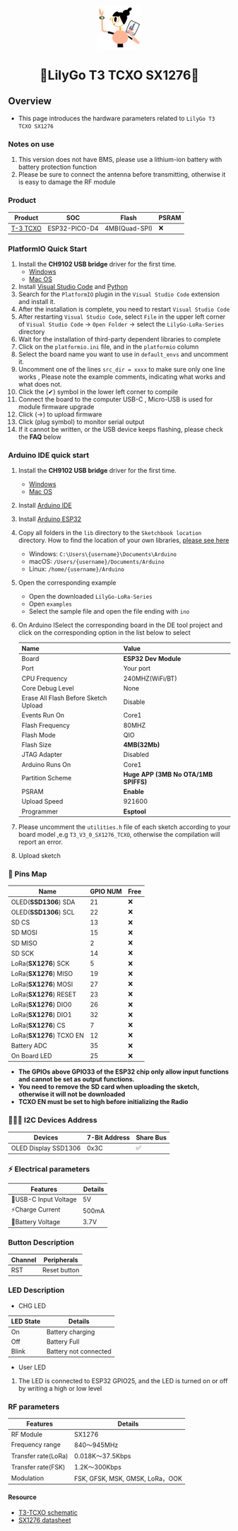 <div align="center" markdown="1">
  <img src="../../../.github/LilyGo_logo.png" alt="LilyGo logo" width="100"/>
</div>

<h1 align = "center">🌟LilyGo T3 TCXO SX1276🌟</h1>

## Overview

* This page introduces the hardware parameters related to `LilyGo T3 TCXO SX1276`

### Notes on use

1. This version does not have BMS, please use a lithium-ion battery with battery protection function
2. Please be sure to connect the antenna before transmitting, otherwise it is easy to damage the RF module

### Product

| Product       | SOC           | Flash         | PSRAM |
| ------------- | ------------- | ------------- | ----- |
| [T-3 TCXO][1] | ESP32-PICO-D4 | 4MB(Quad-SPI) | ❌     |

[1]: https://lilygo.cc/products/t3-tcxo "T-3 TCXO"

### PlatformIO Quick Start

1. Install the **CH9102 USB bridge** driver for the first time.
   * [Windows](https://www.wch-ic.com/downloads/CH343SER_ZIP.html)
   * [Mac OS](https://www.wch-ic.com/downloads/CH34XSER_MAC_ZIP.html)
2. Install [Visual Studio Code](https://code.visualstudio.com/) and [Python](https://www.python.org/)
3. Search for the `PlatformIO` plugin in the `Visual Studio Code` extension and install it.
4. After the installation is complete, you need to restart `Visual Studio Code`
5. After restarting `Visual Studio Code`, select `File` in the upper left corner of `Visual Studio Code` -> `Open Folder` -> select the `LilyGo-LoRa-Series` directory
6. Wait for the installation of third-party dependent libraries to complete
7. Click on the `platformio.ini` file, and in the `platformio` column
8. Select the board name you want to use in `default_envs` and uncomment it.
9. Uncomment one of the lines `src_dir = xxxx` to make sure only one line works , Please note the example comments, indicating what works and what does not.
10. Click the (✔) symbol in the lower left corner to compile
11. Connect the board to the computer USB-C , Micro-USB is used for module firmware upgrade
12. Click (→) to upload firmware
13. Click (plug symbol) to monitor serial output
14. If it cannot be written, or the USB device keeps flashing, please check the **FAQ** below

### Arduino IDE quick start

1. Install the **CH9102 USB bridge** driver for the first time.
   * [Windows](https://www.wch-ic.com/downloads/CH343SER_ZIP.html)
   * [Mac OS](https://www.wch-ic.com/downloads/CH34XSER_MAC_ZIP.html)
2. Install [Arduino IDE](https://www.arduino.cc/en/software)
3. Install [Arduino ESP32](https://docs.espressif.com/projects/arduino-esp32/en/latest/)
4. Copy all folders in the `lib` directory to the `Sketchbook location` directory. How to find the location of your own libraries, [please see here](https://support.arduino.cc/hc/en-us/articles/4415103213714-Find-sketches-libraries-board-cores-and-other-files-on-your-computer)
    * Windows: `C:\Users\{username}\Documents\Arduino`
    * macOS: `/Users/{username}/Documents/Arduino`
    * Linux: `/home/{username}/Arduino`
5. Open the corresponding example
    * Open the downloaded `LilyGo-LoRa-Series`
    * Open `examples`
    * Select the sample file and open the file ending with `ino`
6. On Arduino ISelect the corresponding board in the DE tool project and click on the corresponding option in the list below to select

    | Name                                 | Value                                |
    | ------------------------------------ | ------------------------------------ |
    | Board                                | **ESP32 Dev Module**                 |
    | Port                                 | Your port                            |
    | CPU Frequency                        | 240MHZ(WiFi/BT)                      |
    | Core Debug Level                     | None                                 |
    | Erase All Flash Before Sketch Upload | Disable                              |
    | Events Run On                        | Core1                                |
    | Flash Frequency                      | 80MHZ                                |
    | Flash Mode                           | QIO                                  |
    | Flash Size                           | **4MB(32Mb)**                        |
    | JTAG Adapter                         | Disabled                             |
    | Arduino Runs On                      | Core1                                |
    | Partition Scheme                     | **Huge APP (3MB No OTA/1MB SPIFFS)** |
    | PSRAM                                | **Enable**                           |
    | Upload Speed                         | 921600                               |
    | Programmer                           | **Esptool**                          |

6. Please uncomment the `utilities.h` file of each sketch according to your board model ,e.g `T3_V3_0_SX1276_TCXO`, otherwise the compilation will report an error.
7. Upload sketch

### 📍 Pins Map

| Name                     | GPIO NUM | Free |
| ------------------------ | -------- | ---- |
| OLED(**SSD1306**) SDA    | 21       | ❌    |
| OLED(**SSD1306**) SCL    | 22       | ❌    |
| SD CS                    | 13       | ❌    |
| SD MOSI                  | 15       | ❌    |
| SD MISO                  | 2        | ❌    |
| SD SCK                   | 14       | ❌    |
| LoRa(**SX1276**) SCK     | 5        | ❌    |
| LoRa(**SX1276**) MISO    | 19       | ❌    |
| LoRa(**SX1276**) MOSI    | 27       | ❌    |
| LoRa(**SX1276**) RESET   | 23       | ❌    |
| LoRa(**SX1276**) DIO0    | 26       | ❌    |
| LoRa(**SX1276**) DIO1    | 32       | ❌    |
| LoRa(**SX1276**) CS      | 7        | ❌    |
| LoRa(**SX1276**) TCXO EN | 12       | ❌    |
| Battery ADC              | 35       | ❌    |
| On Board LED             | 25       | ❌    |

* **The GPIOs above GPIO33 of the ESP32 chip only allow input functions and cannot be set as output functions.**
* **You need to remove the SD card when uploading the sketch, otherwise it will not be downloaded**
* **TCXO EN must be set to high before initializing the Radio**

### 🧑🏼‍🔧 I2C Devices Address

| Devices              | 7-Bit Address | Share Bus |
| -------------------- | ------------- | --------- |
| OLED Display SSD1306 | 0x3C          | ✅️         |

### ⚡ Electrical parameters

| Features             | Details |
| -------------------- | ------- |
| 🔗USB-C Input Voltage | 5V      |
| ⚡Charge Current      | 500mA   |
| 🔋Battery Voltage     | 3.7V    |


### Button Description

| Channel | Peripherals  |
| ------- | ------------ |
| RST     | Reset button |

### LED Description

* CHG LED

| LED State | Details               |
| --------- | --------------------- |
| On        | Battery charging      |
| Off       | Battery Full          |
| Blink     | Battery not connected |

* User LED

1. The LED is connected to ESP32 GPIO25, and the LED is turned on or off by writing a high or low level

### RF parameters

| Features            | Details                         |
| ------------------- | ------------------------------- |
| RF  Module          | SX1276                          |
| Frequency range     | 840～945MHz                     |
| Transfer rate(LoRa) | 0.018K～37.5Kbps                |
| Transfer rate(FSK)  | 1.2K～300Kbps                   |
| Modulation          | FSK, GFSK, MSK, GMSK, LoRa，OOK |

#### Resource

* [T3-TCXO schematic](../../../schematic/T3_V3.0.pdf)
* [SX1276 datasheet](https://www.semtech.com/products/wireless-rf/lora-transceivers/sx1276)

